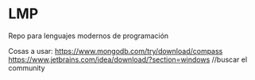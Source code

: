 # LMP
Repo para lenguajes modernos de programación

Cosas a usar: 
https://www.mongodb.com/try/download/compass
https://www.jetbrains.com/idea/download/?section=windows //buscar el community
